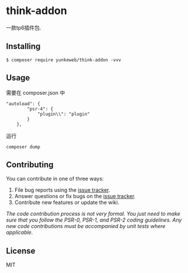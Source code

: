 <h1> think-addon </h1>

<p> 一款tp6插件包.</p>


## Installing

```shell
$ composer require yunkeweb/think-addon -vvv
```

## Usage
需要在 composer.json 中
```shell
"autoload": {
        "psr-4": {
            "plugin\\": "plugin"
        }
    },
```
运行
```shell
composer dump
```

## Contributing

You can contribute in one of three ways:

1. File bug reports using the [issue tracker](https://github.com/yunkeweb/thinkphp-addon/issues).
2. Answer questions or fix bugs on the [issue tracker](https://github.com/yunkeweb/thinkphp-addon/issues).
3. Contribute new features or update the wiki.

_The code contribution process is not very formal. You just need to make sure that you follow the PSR-0, PSR-1, and PSR-2 coding guidelines. Any new code contributions must be accompanied by unit tests where applicable._

## License

MIT